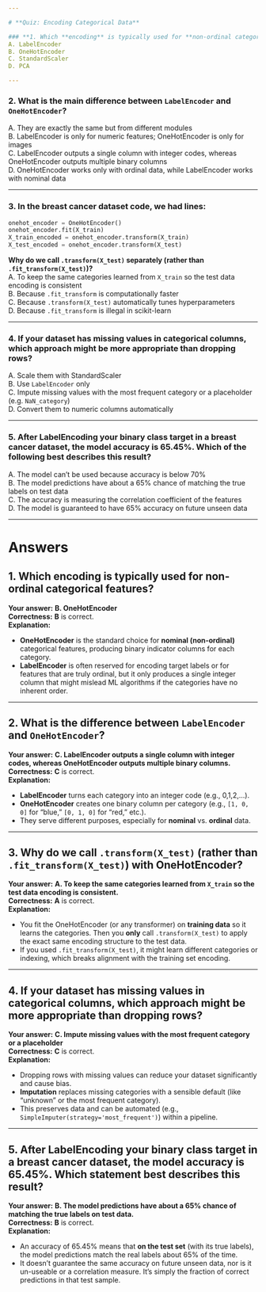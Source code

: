 ```yaml
---

# **Quiz: Encoding Categorical Data**

### **1. Which **encoding** is typically used for **non-ordinal categorical** **features**?**  
A. LabelEncoder  
B. OneHotEncoder  
C. StandardScaler  
D. PCA  

---
```


### **2. What is the main **difference** between `LabelEncoder` and `OneHotEncoder`?**  
A. They are exactly the same but from different modules  
B. LabelEncoder is only for numeric features; OneHotEncoder is only for images  
C. LabelEncoder outputs a single column with integer codes, whereas OneHotEncoder outputs multiple binary columns  
D. OneHotEncoder works only with ordinal data, while LabelEncoder works with nominal data  

---

### **3. In the breast cancer dataset code, we had lines**:
```python
onehot_encoder = OneHotEncoder()
onehot_encoder.fit(X_train)
X_train_encoded = onehot_encoder.transform(X_train)
X_test_encoded = onehot_encoder.transform(X_test)
```
**Why do we call `.transform(X_test)` separately (rather than `.fit_transform(X_test)`)?**  
A. To keep the same categories learned from `X_train` so the test data encoding is consistent  
B. Because `.fit_transform` is computationally faster  
C. Because `.transform(X_test)` automatically tunes hyperparameters  
D. Because `.fit_transform` is illegal in scikit-learn  

---

### **4. If your dataset has missing values **in categorical columns**, which approach might be more appropriate **than dropping rows**?**  
A. Scale them with StandardScaler  
B. Use `LabelEncoder` only  
C. Impute missing values with the most frequent category or a placeholder (e.g. `NaN_category`)  
D. Convert them to numeric columns automatically  

---

### **5. After **LabelEncoding** your binary class target in a breast cancer dataset, the model accuracy is 65.45%. Which of the following best describes this result?**  
A. The model can’t be used because accuracy is below 70%  
B. The model predictions have about a 65% chance of matching the true labels on test data  
C. The accuracy is measuring the correlation coefficient of the features  
D. The model is guaranteed to have 65% accuracy on future unseen data  

---

# Answers

## **1. Which encoding is typically used for non-ordinal categorical features?**  
**Your answer:** **B. OneHotEncoder**  
**Correctness:** **B** is correct.  
**Explanation:**  
- **OneHotEncoder** is the standard choice for **nominal (non-ordinal)** categorical features, producing binary indicator columns for each category.  
- **LabelEncoder** is often reserved for encoding target labels or for features that are truly ordinal, but it only produces a single integer column that might mislead ML algorithms if the categories have no inherent order.

---

## **2. What is the difference between `LabelEncoder` and `OneHotEncoder`?**  
**Your answer:** **C. LabelEncoder outputs a single column with integer codes, whereas OneHotEncoder outputs multiple binary columns.**  
**Correctness:** **C** is correct.  
**Explanation:**  
- **LabelEncoder** turns each category into an integer code (e.g., 0,1,2,...).  
- **OneHotEncoder** creates one binary column per category (e.g., `[1, 0, 0]` for “blue,” `[0, 1, 0]` for “red,” etc.).  
- They serve different purposes, especially for **nominal** vs. **ordinal** data.

---

## **3. Why do we call `.transform(X_test)` (rather than `.fit_transform(X_test)`) with OneHotEncoder?**  
**Your answer:** **A. To keep the same categories learned from `X_train` so the test data encoding is consistent.**  
**Correctness:** **A** is correct.  
**Explanation:**  
- You fit the OneHotEncoder (or any transformer) on **training data** so it learns the categories. Then you **only** call `.transform(X_test)` to apply the exact same encoding structure to the test data.  
- If you used `.fit_transform(X_test)`, it might learn different categories or indexing, which breaks alignment with the training set encoding.

---

## **4. If your dataset has missing values in categorical columns, which approach might be more appropriate than dropping rows?**  
**Your answer:** **C. Impute missing values with the most frequent category or a placeholder**  
**Correctness:** **C** is correct.  
**Explanation:**  
- Dropping rows with missing values can reduce your dataset significantly and cause bias.  
- **Imputation** replaces missing categories with a sensible default (like “unknown” or the most frequent category).  
- This preserves data and can be automated (e.g., `SimpleImputer(strategy='most_frequent')`) within a pipeline.

---

## **5. After LabelEncoding your binary class target in a breast cancer dataset, the model accuracy is 65.45%. Which statement best describes this result?**  
**Your answer:** **B. The model predictions have about a 65% chance of matching the true labels on test data.**  
**Correctness:** **B** is correct.  
**Explanation:**  
- An accuracy of 65.45% means that **on the test set** (with its true labels), the model predictions match the real labels about 65% of the time.  
- It doesn’t guarantee the same accuracy on future unseen data, nor is it un-useable or a correlation measure. It’s simply the fraction of correct predictions in that test sample.

